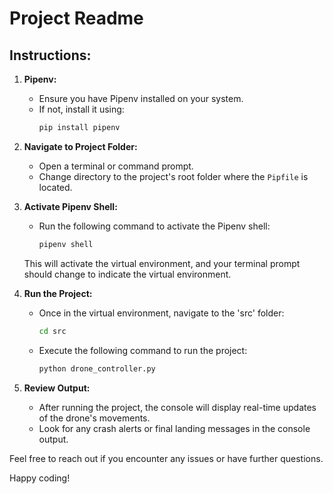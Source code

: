 # Project Readme

## Instructions:

1. **Pipenv:**
   - Ensure you have Pipenv installed on your system.
   - If not, install it using:
     ```bash
     pip install pipenv
     ```

2. **Navigate to Project Folder:**
   - Open a terminal or command prompt.
   - Change directory to the project's root folder where the `Pipfile` is located.

3. **Activate Pipenv Shell:**
   - Run the following command to activate the Pipenv shell:
     ```bash
     pipenv shell
     ```

   This will activate the virtual environment, and your terminal prompt should change to indicate the virtual environment.

4. **Run the Project:**
   - Once in the virtual environment, navigate to the 'src' folder:
     ```bash
     cd src
     ```

   - Execute the following command to run the project:
     ```bash
     python drone_controller.py
     ```

5. **Review Output:**
   - After running the project, the console will display real-time updates of the drone's movements.
   - Look for any crash alerts or final landing messages in the console output.

Feel free to reach out if you encounter any issues or have further questions.

Happy coding!

